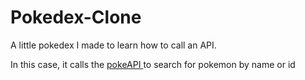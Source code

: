 # Pokedex-Clone
A little pokedex I made to learn how to call an API.

In this case, it calls the [pokeAPI ](https://pokeapi.co/) to search for pokemon by name or id
